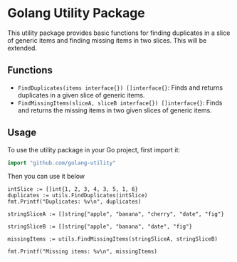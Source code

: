 # Golang Utility Package

This utility package provides basic functions for finding duplicates in a slice of generic items and finding missing items in two slices. This will be extended.

## Functions

- `FindDuplicates(items interface{}) []interface{}`: Finds and returns duplicates in a given slice of generic items.
- `FindMissingItems(sliceA, sliceB interface{}) []interface{}`: Finds and returns the missing items in two given slices of generic items.

## Usage

To use the utility package in your Go project, first import it:

```go
import "github.com/golang-utility"

```

Then you can use it below

```
intSlice := []int{1, 2, 3, 4, 3, 5, 1, 6}
duplicates := utils.FindDuplicates(intSlice)
fmt.Printf("Duplicates: %v\n", duplicates)

stringSliceA := []string{"apple", "banana", "cherry", "date", "fig"}

stringSliceB := []string{"apple", "banana", "date", "fig"}

missingItems := utils.FindMissingItems(stringSliceA, stringSliceB)

fmt.Printf("Missing items: %v\n", missingItems)
```

